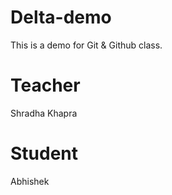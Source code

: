 # Delta-demo
This is a demo for Git &amp; Github class.

# Teacher
Shradha Khapra

# Student
Abhishek
